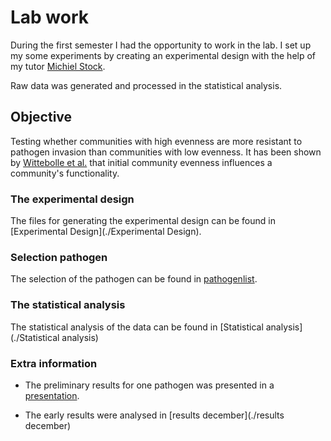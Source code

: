 # Lab work

During the first semester I had the opportunity to work in the lab. I set up my some experiments by creating an experimental design with the help of my tutor [Michiel Stock](https://github.com/MichielStock). 

Raw data was generated and processed in the statistical analysis. 

## Objective
Testing whether communities with high evenness are more resistant to pathogen invasion than communities with low evenness. It has been shown by [Wittebolle et al.](http://www.nature.com/nature/journal/v458/n7238/full/nature07840.html) that initial community evenness influences a community's functionality. 

### The experimental design

The files for generating the experimental design can be found in [Experimental Design](./Experimental Design).

### Selection pathogen
The selection of the pathogen can be found in [pathogenlist](./pathogenlist). 

### The statistical analysis

The statistical analysis of the data can be found in [Statistical analysis](./Statistical analysis)

### Extra information
* The preliminary results for one pathogen was presented in a [presentation](./presentation). 

* The early results were analysed in [results december](./results december)




